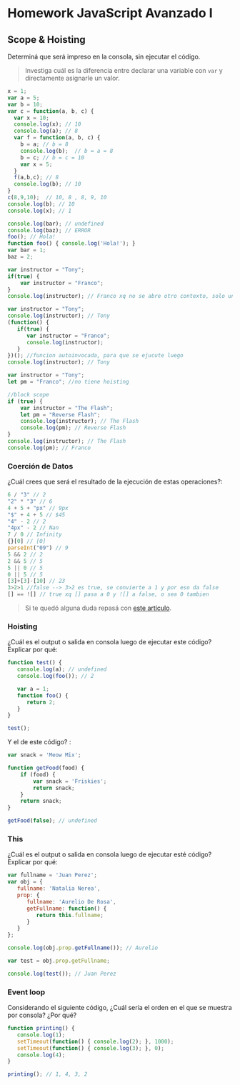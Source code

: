 
# Homework JavaScript Avanzado I

## Scope & Hoisting

Determiná que será impreso en la consola, sin ejecutar el código.

> Investiga cuál es la diferencia entre declarar una variable con `var` y directamente asignarle un valor.

```javascript
x = 1;
var a = 5;
var b = 10;
var c = function(a, b, c) {
  var x = 10;
  console.log(x); // 10
  console.log(a); // 8
  var f = function(a, b, c) {
    b = a; // b = 8
    console.log(b);  // b = a = 8
    b = c; // b = c = 10
    var x = 5; 
  }
  f(a,b,c); // 8
  console.log(b); // 10
}
c(8,9,10);  // 10, 8 , 8, 9, 10
console.log(b); // 10
console.log(x); // 1
```

```javascript
console.log(bar); // undefined
console.log(baz); // ERROR
foo(); // Hola!
function foo() { console.log('Hola!'); }
var bar = 1;
baz = 2;
```

```javascript
var instructor = "Tony";
if(true) {
    var instructor = "Franco";
}
console.log(instructor); // Franco xq no se abre otro contexto, solo un bloque y pisa valor
```

```javascript
var instructor = "Tony";
console.log(instructor); // Tony
(function() {
   if(true) {
      var instructor = "Franco";
      console.log(instructor);
   }
})(); //funcion autoinvocada, para que se ejucute luego
console.log(instructor); // Tony
```

```javascript
var instructor = "Tony";
let pm = "Franco"; //no tiene hoisting

//block scope
if (true) {
    var instructor = "The Flash";
    let pm = "Reverse Flash";
    console.log(instructor); // The Flash
    console.log(pm); // Reverse Flash
}
console.log(instructor); // The Flash
console.log(pm); // Franco
```
### Coerción de Datos

¿Cuál crees que será el resultado de la ejecución de estas operaciones?:

```javascript
6 / "3" // 2
"2" * "3" // 6
4 + 5 + "px" // 9px
"$" + 4 + 5 // $45
"4" - 2 // 2
"4px" - 2 // Nan
7 / 0 // Infinity
{}[0] // [0]
parseInt("09") // 9
5 && 2 // 2  
2 && 5 // 5   
5 || 0 // 5  
0 || 5 // 5 
[3]+[3]-[10] // 23
3>2>1 //false --> 3>2 es true, se convierte a 1 y por eso da false
[] == ![] // true xq [] pasa a 0 y ![] a false, o sea 0 tambien
```

> Si te quedó alguna duda repasá con [este artículo](http://javascript.info/tutorial/object-conversion).


### Hoisting

¿Cuál es el output o salida en consola luego de ejecutar este código? Explicar por qué:

```javascript
function test() {
   console.log(a); // undefined
   console.log(foo()); // 2

   var a = 1;
   function foo() {
      return 2;
   }
}

test();
```

Y el de este código? :

```javascript
var snack = 'Meow Mix';

function getFood(food) {
    if (food) {
        var snack = 'Friskies';
        return snack;
    }
    return snack;
}

getFood(false); // undefined 
```


### This

¿Cuál es el output o salida en consola luego de ejecutar esté código? Explicar por qué:

```javascript
var fullname = 'Juan Perez';
var obj = {
   fullname: 'Natalia Nerea',
   prop: {
      fullname: 'Aurelio De Rosa',
      getFullname: function() {
         return this.fullname;
      }
   }
};

console.log(obj.prop.getFullname()); // Aurelio

var test = obj.prop.getFullname;

console.log(test()); // Juan Perez
```

### Event loop

Considerando el siguiente código, ¿Cuál sería el orden en el que se muestra por consola? ¿Por qué?

```javascript
function printing() {
   console.log(1);
   setTimeout(function() { console.log(2); }, 1000);
   setTimeout(function() { console.log(3); }, 0);
   console.log(4);
}

printing(); // 1, 4, 3, 2
```
